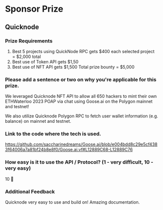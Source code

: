 # Sponsor Prize

## Quicknode

### Prize Requirements

1. Best 5 projects using QuickNode RPC gets $400 each selected project = $2,000 total
2. Best use of Token API gets $1,50
3. Best use of NFT API gets $1,500 Total prize bounty = $5,000

### Please add a sentence or two on why you're applicable for this prize.

We leveraged Quicknode NFT API to allow all 650 hackers to mint their own ETHWaterloo 2023 POAP via chat using Goose.ai on the Polygon mainnet and testnet!

We also utilize Quicknode Polygon RPC to fetch user wallet information (e.g. balance) on mainnet and testnet.


### Link to the code where the tech is used.

https://github.com/saccharinedreams/Goose.ai/blob/e004bdd8c29e5cf4383f64006a7a81bf24b8e8f0/Goose.ai.vf#L12889C68-L12889C76

### How easy is it to use the API / Protocol? (1 - very difficult, 10 - very easy)

10 🌟

### Additional Feedback

Quicknode very easy to use and build on! Amazing documentation.

